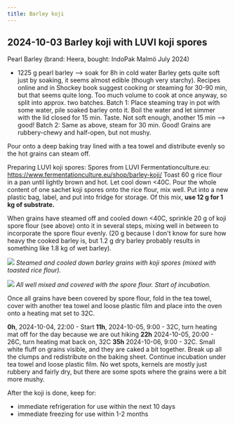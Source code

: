 ```yaml
---
title: Barley koji
---
```

## 2024-10-03 Barley koji with LUVI koji spores

Pearl Barley (brand: Heera, bought: IndoPak Malmö July 2024)
- 1225 g pearl barley --> soak for 8h in cold water
Barley gets quite soft just by soaking, it seems almost edible (though very starchy). 
Recipes online and in Shockey book suggest cooking or steaming for 30-90 min, but that seems quite long. 
Too much volume to cook at once anyway, so split into approx. two batches. 
Batch 1: Place steaming tray in pot with some water, pile soaked barley onto it. Boil the water and let simmer with the lid closed for 15 min. Taste. Not soft enough, another 15 min --> good!
Batch 2: Same as above, steam for 30 min. Good!
Grains are rubbery-chewy and half-open, but not mushy. 

Pour onto a deep baking tray lined with a tea towel and distribute evenly so the hot grains can steam off. 

Preparing LUVI koji spores: 
Spores from LUVI Fermentationculture.eu: https://www.fermentationculture.eu/shop/barley-koji/
Toast 60 g rice flour in a pan until lightly brown and hot. Let cool down <40C. Pour the whole content of one sachet koji spores onto the rice flour, mix well. Put into a new plastic bag, label, and put into fridge for storage. Of this mix, **use 12 g for 1 kg of substrate.**

When grains have steamed off and cooled down <40C, sprinkle 20 g of koji spore flour (see above) onto it in several steps, mixing well in between to incorporate the spore flour evenly. (20 g because I don't know for sure how heavy the cooked barley is, but 1.2 g dry barley probably results in something like 1.8 kg of wet barley). 

![](projects/attachments/Pasted%20image%2020241006120353.png)
_Steamed and cooled down barley grains with koji spores (mixed with toasted rice flour)._


![](projects/attachments/Pasted%20image%2020241006120411.png)
_All well mixed and covered with the spore flour. Start of incubation._

Once all grains have been covered by spore flour, fold in the tea towel, cover with another tea towel and loose plastic film and place into the oven onto a heating mat set to 32C. 

**0h**, 2024-10-04, 22:00 - Start
**11h**, 2024-10-05, 9:00 - 32C, turn heating mat off for the day because we are out hiking
**22h** 2024-10-05, 20:00 - 26C, turn heating mat back on, 32C
**35h** 2024-10-06, 9:00 - 32C. Small white fluff on grains visible, and they are caked a bit together. Break up all the clumps and redistribute on the baking sheet. Continue incubation under tea towel and loose plastic film. No wet spots, kernels are mostly just rubbery and fairly dry, but there are some spots where the grains were a bit more mushy. 


After the koji is done, keep for:
- immediate refrigeration for use within the next 10 days
- immediate freezing for use within 1-2 months

